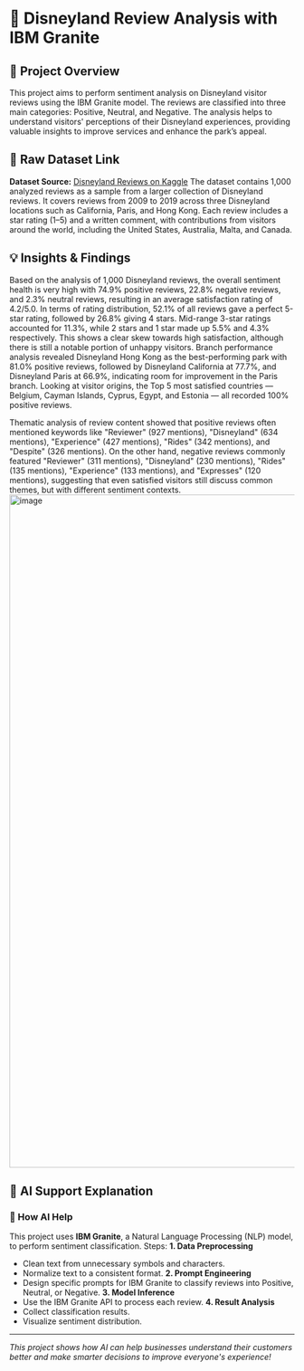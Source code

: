 # 🎢 Disneyland Review Analysis with IBM Granite

## 📝 Project Overview
  This project aims to perform sentiment analysis on Disneyland visitor reviews using the IBM Granite model. The reviews are classified into three main categories: Positive, Neutral, and Negative. The analysis helps to understand visitors' perceptions of their Disneyland experiences, providing valuable insights to improve services and enhance the park’s appeal.

## 🔗 Raw Dataset Link

**Dataset Source:** [Disneyland Reviews on Kaggle](https://www.kaggle.com/datasets/arushchillar/disneyland-reviews)
  The dataset contains 1,000 analyzed reviews as a sample from a larger collection of Disneyland reviews. It covers reviews from 2009 to 2019 across three Disneyland locations such as California, Paris, and Hong Kong. Each review includes a star rating (1–5) and a written comment, with contributions from visitors around the world, including the United States, Australia, Malta, and Canada.

## 💡 Insights & Findings

  Based on the analysis of 1,000 Disneyland reviews, the overall sentiment health is very high with 74.9% positive reviews, 22.8% negative reviews, and 2.3% neutral reviews, resulting in an average satisfaction rating of 4.2/5.0. In terms of rating distribution, 52.1% of all reviews gave a perfect 5-star rating, followed by 26.8% giving 4 stars. Mid-range 3-star ratings accounted for 11.3%, while 2 stars and 1 star made up 5.5% and 4.3% respectively. This shows a clear skew towards high satisfaction, although there is still a notable portion of unhappy visitors. Branch performance analysis revealed Disneyland Hong Kong as the best-performing park with 81.0% positive reviews, followed by Disneyland California at 77.7%, and Disneyland Paris at 66.9%, indicating room for improvement in the Paris branch. Looking at visitor origins, the Top 5 most satisfied countries — Belgium, Cayman Islands, Cyprus, Egypt, and Estonia — all recorded 100% positive reviews.

  Thematic analysis of review content showed that positive reviews often mentioned keywords like "Reviewer" (927 mentions), "Disneyland" (634 mentions), "Experience" (427 mentions), "Rides" (342 mentions), and "Despite" (326 mentions). On the other hand, negative reviews commonly featured "Reviewer" (311 mentions), "Disneyland" (230 mentions), "Rides" (135 mentions), "Experience" (133 mentions), and "Expresses" (120 mentions), suggesting that even satisfied visitors still discuss common themes, but with different sentiment contexts.
  <img width="1590" height="1190" alt="image" src="https://github.com/user-attachments/assets/90cc090a-2fb1-4a0c-9fe0-cbc6a3a93366" />


## 🤖 AI Support Explanation

### 🧠 How AI Help

This project uses **IBM Granite**, a Natural Language Processing (NLP) model, to perform sentiment classification.
Steps:
**1. Data Preprocessing**
- Clean text from unnecessary symbols and characters.
- Normalize text to a consistent format.
**2. Prompt Engineering**
- Design specific prompts for IBM Granite to classify reviews into Positive, Neutral, or Negative.
**3. Model Inference**
- Use the IBM Granite API to process each review.
**4. Result Analysis**
- Collect classification results.
- Visualize sentiment distribution.
---

*This project shows how AI can help businesses understand their customers better and make smarter decisions to improve everyone's experience!*
